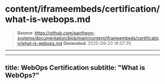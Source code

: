 # content/iframeembeds/certification/what-is-webops.md

> **Source**: https://github.com/pantheon-systems/documentation/blob/main/content/iframeembeds/certification/what-is-webops.md
> **Generated**: 2025-09-20 18:07:35

---

---
title: WebOps Certification
subtitle: "What is WebOps?"
---

<Partial file="certification-guide/what-is-webops.md" />
